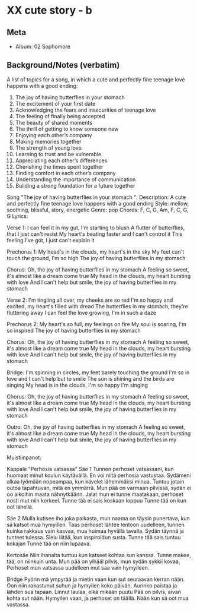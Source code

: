 # XX cute story - b

## Meta
- Album: 02 Sophomore
## Background/Notes (verbatim)

A list of topics for a song, in which a cute and perfectly fine teenage love happens with a good ending:
1. The joy of having butterflies in your stomach
2. The excitement of your first date
3. Acknowledging the fears and insecurities of teenage love
4. The feeling of finally being accepted
5. The beauty of shared moments
6. The thrill of getting to know someone new
7. Enjoying each other’s company
8. Making memories together
9. The strength of young love
10. Learning to trust and be vulnerable
11. Appreciating each other’s differences
12. Cherishing the times spent together
13. Finding comfort in each other’s company
14. Understanding the importance of communication
15. Building a strong foundation for a future together

Song "The joy of having butterflies in your stomach ":
Description: A cute and perfectly fine teenage love happens with a good ending
Style: mellow, soothing, blissful, story, energetic
Genre: pop
Chords: F, C, G, Am, F, C, G, G
Lyrics:

Verse 1:
I can feel it in my gut, I'm starting to blush
A flutter of butterflies, that I just can't resist
My heart's beating faster and I can't control it
This feeling I've got, I just can't explain it

Prechorus 1:
My head's in the clouds, my heart's in the sky
My feet can't touch the ground, I'm so high
The joy of having butterflies in my stomach

Chorus:
Oh, the joy of having butterflies in my stomach
A feeling so sweet, it's almost like a dream come true
My head in the clouds, my heart bursting with love
And I can't help but smile, the joy of having butterflies in my stomach

Verse 2:
I'm tingling all over, my cheeks are so red
I'm so happy and excited, my heart's filled with dread
The butterflies in my stomach, they're fluttering away
I can feel the love growing, I'm in such a daze

Prechorus 2:
My heart's so full, my feelings on fire
My soul is soaring, I'm so inspired
The joy of having butterflies in my stomach

Chorus:
Oh, the joy of having butterflies in my stomach
A feeling so sweet, it's almost like a dream come true
My head in the clouds, my heart bursting with love
And I can't help but smile, the joy of having butterflies in my stomach

Bridge:
I'm spinning in circles, my feet barely touching the ground
I'm so in love and I can't help but to smile
The sun is shining and the birds are singing
My head is in the clouds, I'm so happy I'm singing

Chorus:
Oh, the joy of having butterflies in my stomach
A feeling so sweet, it's almost like a dream come true
My head in the clouds, my heart bursting with love
And I can't help but smile, the joy of having butterflies in my stomach

Outro:
Oh, the joy of having butterflies in my stomach
A feeling so sweet, it's almost like a dream come true
My head in the clouds, my heart bursting with love
And I can't help but smile, the joy of having butterflies in my stomach



Muistiinpanot:

Kappale "Perhosia vatsassa"
Säe 1
Tunnen perhoset vatsassani, kun huomaat minut koulun käytävällä.
En voi niitä perhosia vastustaa.
Sydämeni alkaa lyömään nopeampaa, kun kävelet lähemmäksi minua.
Tuntuu jotain outoa tapahtuvan, mitä en ymmärrä.
Mun pää on varmaan pilvissä,
sydän ei oo aikoihin maata nähnytkäänn.
Jalat mun ei tunne maatakaan,
perhoset nosti mut niin korkeel.
Tunne tää ei sais koskaan loppuu
Tunne tää on kun oot lähellä.

Säe 2
Mulla kutisee iho joka paikasta,
mun naama on täysin punertava,
kun sä katsot mua hymyillen.
Taas perhoset lähtee lentoon uudelleen,
tunnen kuinka rakkaus vain kasvaa,
mua huimaa hyvällä tavalla.
Sydän täynnä ja tunteet tulessa.
Sielu liitää, kun inspiroidun susta.
Tunne tää sais tuntuu kokajan
Tunne tää on niin lupaava.

Kertosäe
Niin ihanalta tuntuu
kun katseet kohtaa sun kanssa.
Tunne makee, tää, on niinkuin unta.
Mun pää on ylhääl pilvis,
mun sydän sykkii kovaa.
Perhoset mun vatsassa uudelleen mut saa
vain hymyileen.

Bridge
Pyörin mä ympyrää ja mietin vaan
kun sut seuraavan kerran nään.
Oon niin rakastunut suhun
ja hymyilen koko päivän.
Aurinko paistaa ja lähden sua tapaan.
Linnut laulaa, eikä mikään puutu
Pää on pilvis, aivan kohta sut nään.
Hymyilen vaan, ja perhoset on täällä.
Nään kun sä oot mua vastassa.


